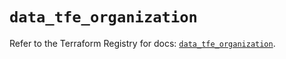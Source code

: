 # `data_tfe_organization`

Refer to the Terraform Registry for docs: [`data_tfe_organization`](https://registry.terraform.io/providers/hashicorp/tfe/0.57.0/docs/data-sources/organization).
